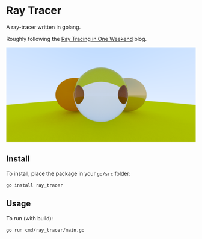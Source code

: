 # Ray Tracer


A ray-tracer written in golang.

Roughly following the [Ray Tracing in One Weekend](https://markphelps.me/2016/03/15/writing-a-ray-tracer-in-go/) blog.

![Example Image](./assets/example_image.png)

## Install
To install, place the package in your `go/src` folder:
```shell script
go install ray_tracer
```

## Usage
To run (with build):
```shell script
go run cmd/ray_tracer/main.go 
```

